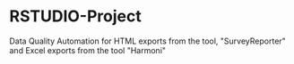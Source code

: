 # RSTUDIO-Project
Data Quality Automation for HTML exports from the tool, "SurveyReporter" and Excel exports from the tool "Harmoni"
